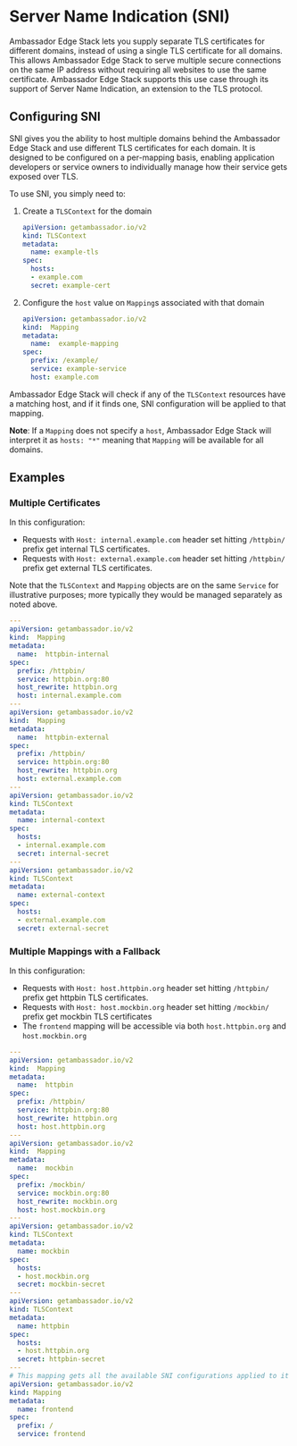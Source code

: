 # Server Name Indication (SNI)

Ambassador Edge Stack lets you supply separate TLS certificates for different domains, instead of using a single TLS certificate for all domains. This allows Ambassador Edge Stack to serve multiple secure connections on the same IP address without requiring all websites to use the same certificate. Ambassador Edge Stack supports this use case through its support of Server Name Indication, an extension to the TLS protocol.

## Configuring SNI

SNI gives you the ability to host multiple domains behind the Ambassador Edge Stack and use different TLS certificates for each domain. It is designed to be configured on a per-mapping basis, enabling application developers or service owners to individually manage how their service gets exposed over TLS.

To use SNI, you simply need to:

1. Create a `TLSContext` for the domain

    ```yaml
    apiVersion: getambassador.io/v2
    kind: TLSContext
    metadata:
      name: example-tls
    spec:
      hosts: 
      - example.com
      secret: example-cert
    ```

2. Configure the `host` value on `Mapping`s associated with that domain

    ```yaml
    apiVersion: getambassador.io/v2
    kind:  Mapping
    metadata:
      name:  example-mapping
    spec:
      prefix: /example/
      service: example-service
      host: example.com
    ```

Ambassador Edge Stack will check if any of the `TLSContext` resources have a matching host, and if it finds one, SNI configuration will be applied to that mapping. 

**Note**: If a `Mapping` does not specify a `host`, Ambassador Edge Stack will interpret it as `hosts: "*"` meaning that `Mapping` will be available for all domains.

## Examples

### Multiple Certificates

In this configuration:

* Requests with `Host: internal.example.com` header set hitting `/httpbin/` prefix get internal TLS certificates.
* Requests with `Host: external.example.com` header set hitting `/httpbin/` prefix get external TLS certificates.    

Note that the `TLSContext` and `Mapping` objects are on the same `Service` for illustrative purposes; more typically they would be managed separately as noted above.

```yaml
---
apiVersion: getambassador.io/v2
kind:  Mapping
metadata:
  name:  httpbin-internal
spec:
  prefix: /httpbin/
  service: httpbin.org:80
  host_rewrite: httpbin.org
  host: internal.example.com
---
apiVersion: getambassador.io/v2
kind:  Mapping
metadata:
  name:  httpbin-external
spec:
  prefix: /httpbin/
  service: httpbin.org:80
  host_rewrite: httpbin.org
  host: external.example.com
---
apiVersion: getambassador.io/v2
kind: TLSContext
metadata:
  name: internal-context
spec:
  hosts:
  - internal.example.com
  secret: internal-secret
---
apiVersion: getambassador.io/v2
kind: TLSContext
metadata:
  name: external-context
spec:
  hosts:
  - external.example.com
  secret: external-secret
```

### Multiple Mappings with a Fallback

In this configuration:

* Requests with `Host: host.httpbin.org` header set hitting `/httpbin/` prefix get httpbin TLS certificates.
* Requests with `Host: host.mockbin.org` header set hitting `/mockbin/` prefix get mockbin TLS certificates
* The `frontend` mapping will be accessible via both `host.httpbin.org` and `host.mockbin.org`

```yaml
---
apiVersion: getambassador.io/v2
kind:  Mapping
metadata:
  name:  httpbin
spec:
  prefix: /httpbin/
  service: httpbin.org:80
  host_rewrite: httpbin.org
  host: host.httpbin.org
---
apiVersion: getambassador.io/v2
kind:  Mapping
metadata:
  name:  mockbin
spec:
  prefix: /mockbin/
  service: mockbin.org:80
  host_rewrite: mockbin.org
  host: host.mockbin.org
---
apiVersion: getambassador.io/v2
kind: TLSContext
metadata:
  name: mockbin
spec:
  hosts:
  - host.mockbin.org
  secret: mockbin-secret
---
apiVersion: getambassador.io/v2
kind: TLSContext
metadata:
  name: httpbin
spec:
  hosts:
  - host.httpbin.org
  secret: httpbin-secret
---
# This mapping gets all the available SNI configurations applied to it
apiVersion: getambassador.io/v2
kind: Mapping
metadata:
  name: frontend
spec:
  prefix: /
  service: frontend
```
